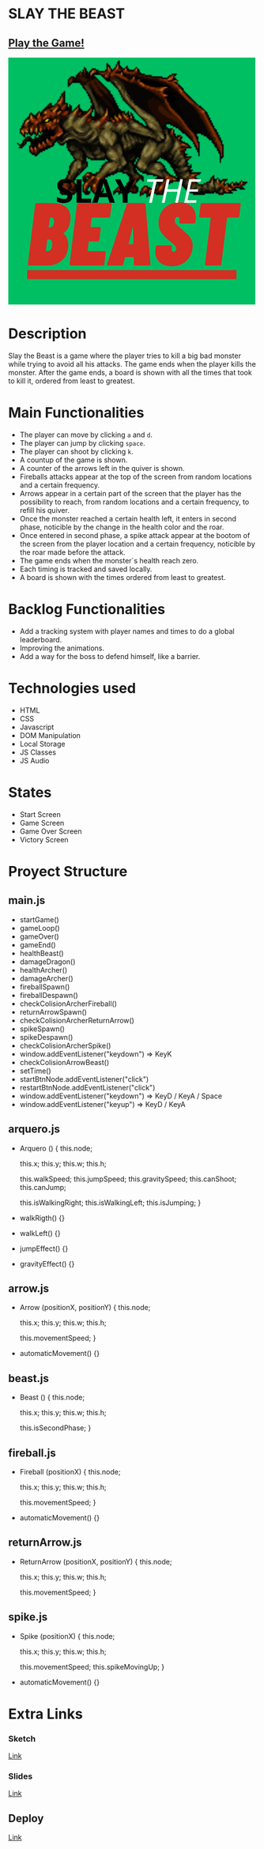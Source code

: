 # SLAY THE BEAST

## [Play the Game!](https://xmravocado.github.io/slay-the-beast/)

![Game Logo](./images/logo.png)


# Description

Slay the Beast is a game where the player tries to kill a big bad monster while trying to avoid all his attacks. The game ends when the player kills the monster. After the game ends, a board is shown with all the times that took to kill it, ordered from least to greatest.


# Main Functionalities

- The player can move by clicking `a` and `d`.
- The player can jump by clicking `space`.
- The player can shoot by clicking `k`.
- A countup of the game is shown.
- A counter of the arrows left in the quiver is shown.
- Fireballs attacks appear at the top of the screen from random locations and a certain frequency.
- Arrows appear in a certain part of the screen that the player has the possibility to reach, from random locations and a certain frequency, to refill his quiver.
- Once the monster reached a certain health left, it enters in second phase, noticible by the change in the health color and the roar.
- Once entered in second phase, a spike attack appear at the bootom of the screen from the player location and a certain frequency, noticible by the roar made before the attack.
- The game ends when the monster´s health reach zero.
- Each timing is tracked and saved locally.
- A board is shown with the times ordered from least to greatest.

# Backlog Functionalities

- Add a tracking system with player names and times to do a global leaderboard.
- Improving the animations.
- Add a way for the boss to defend himself, like a barrier.

# Technologies used

- HTML
- CSS
- Javascript
- DOM Manipulation
- Local Storage
- JS Classes
- JS Audio

# States

- Start Screen
- Game Screen
- Game Over Screen
- Victory Screen

# Proyect Structure

## main.js

- startGame()
- gameLoop()
- gameOver()
- gameEnd()
- healthBeast()
- damageDragon()
- healthArcher()
- damageArcher()
- fireballSpawn()
- fireballDespawn()
- checkColisionArcherFireball()
- returnArrowSpawn()
- checkColisionArcherReturnArrow()
- spikeSpawn()
- spikeDespawn()
- checkColisionArcherSpike()
- window.addEventListener("keydown") => KeyK
- checkColisionArrowBeast()
- setTime()
- startBtnNode.addEventListener("click")
- restartBtnNode.addEventListener("click")
- window.addEventListener("keydown") => KeyD / KeyA / Space
- window.addEventListener("keyup") => KeyD / KeyA

## arquero.js

- Arquero () {
    this.node;

    this.x;
    this.y;
    this.w;
    this.h;

    this.walkSpeed;
    this.jumpSpeed;
    this.gravitySpeed;
    this.canShoot;
    this.canJump;

    this.isWalkingRight;
    this.isWalkingLeft;
    this.isJumping;
}
- walkRigth() {}
- walkLeft() {}
- jumpEffect() {}
- gravityEffect() {}

## arrow.js

- Arrow (positionX, positionY) {
    this.node;

    this.x;
    this.y;
    this.w;
    this.h;

    this.movementSpeed;
}
- automaticMovement() {}

## beast.js

- Beast () {
    this.node;

    this.x;
    this.y;
    this.w;
    this.h;

    this.isSecondPhase;
}

## fireball.js

- Fireball (positionX) {
    this.node;

    this.x;
    this.y;
    this.w;
    this.h;

    this.movementSpeed;
}
- automaticMovement() {}

## returnArrow.js

- ReturnArrow (positionX, positionY) {
    this.node;

    this.x;
    this.y;
    this.w;
    this.h;

    this.movementSpeed;
}

## spike.js

- Spike (positionX) {
    this.node;

    this.x;
    this.y;
    this.w;
    this.h;

    this.movementSpeed;
    this.spikeMovingUp;
}
- automaticMovement() {}

# Extra Links 

### Sketch
[Link](https://excalidraw.com/#json=LsaLGKDZrwfoLyKbjBz35,e83yk9KUhv9I9JGuuI--Nw)

### Slides
[Link](https://www.canva.com/design/DAGful7zNcQ/qdRZEfKI8PzOAfr5eF7eGw/view?utm_content=DAGful7zNcQ&utm_campaign=designshare&utm_medium=link2&utm_source=uniquelinks&utlId=h7e132bde44)

## Deploy
[Link](https://xmravocado.github.io/slay-the-beast/)